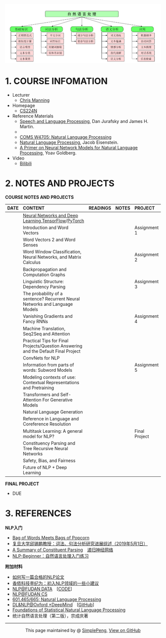 
![RoadMap](NLPRoadMap.PNG)


# 1. COURSE INFOMATION

- Lecturer
	- [Chris Manning](https://nlp.stanford.edu/~manning/)
- Homepage
	- [CS224N](http://web.stanford.edu/class/cs224n/index.html)
- Reference Materials
	- [Speech and Language Processing](https://web.stanford.edu/~jurafsky/slp3/), Dan Jurafsky and James H. Martin.
	- []()
	- [COMS W4705: Natural Language Processing](http://www.cs.columbia.edu/~mcollins/cs4705-spring2019/)
	- [Natural Language Processing](https://github.com/jacobeisenstein/gt-nlp-class/blob/master/notes/eisenstein-nlp-notes.pdf), Jacob Eisenstein.
	- [A Primer on Neural Network Models for Natural Language Processing](http://u.cs.biu.ac.il/~yogo/nnlp.pdf), Yoav Goldberg.
- Video
	- [Bilibili](https://www.bilibili.com/video/av46216519/)

# 2. NOTES AND PROJECTS



**COURSE NOTES AND PROJECTS**



| DATE |  CONTENT      |   READINGS  |NOTES| PROJECT  |
| :--- | :-------- | :--------| :-- | :-- |
| |[Neural Networks and Deep Learning](http://neuralnetworksanddeeplearning.com/),[TensorFlow](https://pan.baidu.com/s/1c19SI56#list/path=%2F)/[PyTorch](https://pan.baidu.com/s/1cpoyXw)  | | | |
| |Introduction and Word Vectors  | | |  Assignment 1|
| |Word Vectors 2 and Word Senses  | | | |
| |Word Window Classification, Neural Networks, and Matrix Calculus  | | |Assignment 2  |
| |Backpropagation and Computation Graphs  | | | |
| |Linguistic Structure: Dependency Parsing  | | |Assignment 3  |
| |The probability of a sentence? Recurrent Neural Networks and Language Models  | | | |
| |Vanishing Gradients and Fancy RNNs  | | | Assignment 4 |
| |Machine Translation, Seq2Seq and Attention  | | | |
| |Practical Tips for Final Projects/Question Answering and the Default Final Project  | | | |
| |ConvNets for NLP  | | | |
| |Information from parts of words: Subword Models  | | |Assignment 5  | 
| |Modeling contexts of use: Contextual Representations and Pretraining  | | | |
| |Transformers and Self-Attention For Generative Models  | | | |
| |Natural Language Generation  | | | | 
| |Reference in Language and Coreference Resolution | | | | 
| |Multitask Learning: A general model for NLP?  | | | Final Project |
| |Constituency Parsing and Tree Recursive Neural Networks  | | | |
| |Safety, Bias, and Fairness  | | | |
| |Future of NLP + Deep Learning | | | |




**FINAL PROJECT**
- DUE

# 3. REFERENCES


**NLP入门**
- [Bag of Words Meets Bags of Popcorn](https://www.kaggle.com/c/word2vec-nlp-tutorial)
- [复旦大学邱锡鹏教授：词法、句法分析研究进展综述（2019年5月1日）](https://mp.weixin.qq.com/s/AP4TCnRfIccqAxDu4FlBew)
- [A Summary of Constituent Parsing](https://godweiyang.com/2018/09/26/constituent-parsing-summary/)&emsp;[递归神经网络](https://zybuluo.com/hanbingtao/note/626300)
- [NLP-Beginner：自然语言处理入门练习](https://github.com/SimpleLP/nlp-beginner)


**附加材料**
- [如何写一篇合格的NLP论文](https://zhuanlan.zhihu.com/p/58752815)
- [香侬科技李纪为：初入NLP领域的一些小建议](https://cloud.tencent.com/developer/article/1421774)
- [NLP@FUDAN DATA](http://www.sdspeople.fudan.edu.cn/zywei/DATA130006/index.html)&emsp;[[CODE](https://github.com/Rshcaroline/FDU-Natural-Language-Processing)]
- [NLP@FUDAN CS](https://textprocessing.github.io/)
- [601.465/665: Natural Language Processing](https://www.cs.jhu.edu/~jason/465/)
- [DL&NLP@Oxford ×DeepMind](https://edu.aliyun.com/course/844?utm_content=m_44346)&emsp;[[GitHub](https://github.com/oxford-cs-deepnlp-2017/lectures)]
- [Foundations of Statistical Natural Language Processing](https://nlp.stanford.edu/fsnlp/)
- 统计自然语言处理（第二版），宗成庆著











-----------------------------------------------------------------------------------------

<div style="text-align:center;">
This page maintained by @ <a href="https://simplelp.github.io/">SimplePeng</a>, 	
<a href="https://github.com/SimpleLP/Natural-Language-Processing/">View on GitHub</a>
</div>






